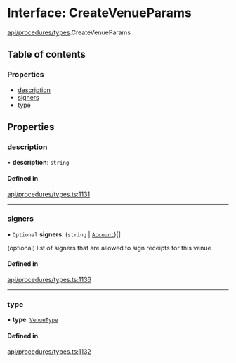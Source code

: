 # Interface: CreateVenueParams

[api/procedures/types](../wiki/api.procedures.types).CreateVenueParams

## Table of contents

### Properties

- [description](../wiki/api.procedures.types.CreateVenueParams#description)
- [signers](../wiki/api.procedures.types.CreateVenueParams#signers)
- [type](../wiki/api.procedures.types.CreateVenueParams#type)

## Properties

### description

• **description**: `string`

#### Defined in

[api/procedures/types.ts:1131](https://github.com/PolymeshAssociation/polymesh-sdk/blob/f8a937f04/src/api/procedures/types.ts#L1131)

___

### signers

• `Optional` **signers**: (`string` \| [`Account`](../wiki/api.entities.Account.Account))[]

(optional) list of signers that are allowed to sign receipts for this venue

#### Defined in

[api/procedures/types.ts:1136](https://github.com/PolymeshAssociation/polymesh-sdk/blob/f8a937f04/src/api/procedures/types.ts#L1136)

___

### type

• **type**: [`VenueType`](../wiki/api.entities.Venue.types.VenueType)

#### Defined in

[api/procedures/types.ts:1132](https://github.com/PolymeshAssociation/polymesh-sdk/blob/f8a937f04/src/api/procedures/types.ts#L1132)
